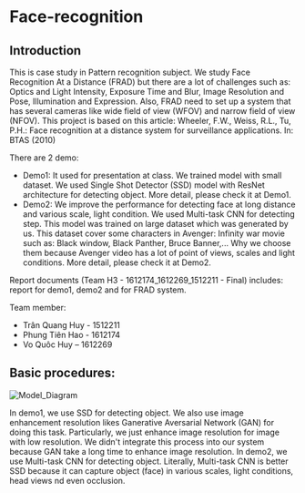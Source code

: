 # Face-recognition

## Introduction
This is case study in Pattern recognition subject. We study Face Recognition At a Distance (FRAD) but there are a lot of challenges such as: Optics and Light Intensity, Exposure Time and Blur, Image Resolution and Pose, Illumination and Expression. Also, FRAD need to set up a system that has several cameras like wide field of view (WFOV) and narrow field of view (NFOV). This project is based on this article: Wheeler, F.W., Weiss, R.L., Tu, P.H.: Face recognition at a distance system for surveillance applications. In: BTAS (2010)

There are 2 demo:
- Demo1: It used for presentation at class. We trained model with small dataset. We used Single Shot Detector (SSD) model with ResNet architecture for detecting object. More detail, please check it at Demo1.
- Demo2: We improve the performance for detecting face at long distance and various scale, light condition. We used Multi-task CNN for detecting step. This model was trained on large dataset which was generated by us. This dataset cover some characters in Avenger: Infinity war movie such as: Black window, Black Panther, Bruce Banner,... Why we choose them because Avenger video has a lot of point of views, scales and light conditions. More detail, please check it at Demo2.

Report documents (Team H3 - 1612174_1612269_1512211 - Final) includes: report for demo1, demo2 and for FRAD system.

Team member: 
- Trân Quang Huy - 1512211
- Phung Tiên Hao - 1612174
- Vo Quôc Huy – 1612269

## Basic procedures:
![Model_Diagram](https://user-images.githubusercontent.com/31931630/60491006-f12f0800-9cd1-11e9-9ac9-e099dbcbf6c2.png)

In demo1, we use SSD for detecting object. We also use image enhancement resolution likes Ganerative Aversarial Network (GAN) for doing this task. Particularly, we just enhance image resolution for image with low resolution. We didn't integrate this process into our system because GAN take a long time to enhance image resolution.
In demo2, we use Multi-task CNN for detecting object. Literally, Multi-task CNN is better SSD because it can capture object (face) in various scales, light conditions, head views nd even occlusion. 

